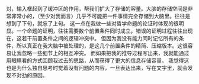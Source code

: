 对，输入框起到了缓冲区的作用，帮我们扩大了存储的容量。大脑的存储空间是非常非常小的，（至少对我而言）几乎不可能把一件事情完全存储到大脑里。往往是想到了下句，就忘了上句。
这一点在我做一些对哲学命题的论证时体现的很明显。一个命题的证明，往往需要数个前置条件同时成立。错误的证明过程往往出现在，这若干前置条件之间的逻辑冲突中。
但因为我没有能力同时记忆所有的条件，所以真正在我大脑中被处理的，是这几个前置条件的精简、压缩版本。这很容易让我忽略一些细节上的相互冲突。
而如果把我的推导过程写出来，我就能通过用眼睛看的方式回顾我过去的思路，从而获得了更大的信息存储容量。
我觉得这也是为什么独自思考时觉着没有问题的内容，一旦表达出来，写在文字里，就会发现不对劲的原因。